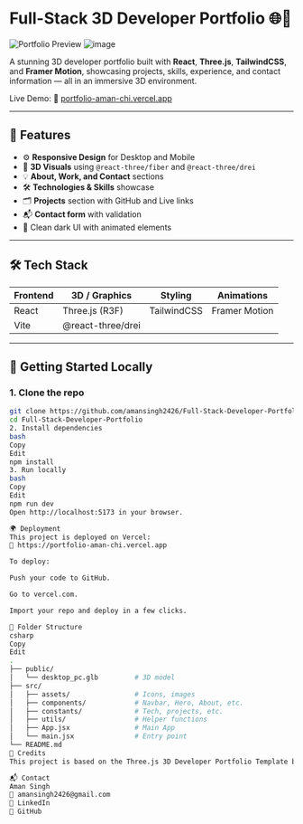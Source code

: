 # Full-Stack 3D Developer Portfolio 🌐🚀

![Portfolio Preview](https://portfolio-aman-chi.vercel.app/og-image.jpg)
![image](https://github.com/user-attachments/assets/efbea771-ee57-4fe7-af9f-e42290364af7)


A stunning 3D developer portfolio built with **React**, **Three.js**, **TailwindCSS**, and **Framer Motion**, showcasing projects, skills, experience, and contact information — all in an immersive 3D environment.

Live Demo: 🔗 [portfolio-aman-chi.vercel.app](https://portfolio-aman-chi.vercel.app)

---

## 📸 Features

- ⚙️ **Responsive Design** for Desktop and Mobile
- 🧠 **3D Visuals** using `@react-three/fiber` and `@react-three/drei`
- 💡 **About, Work, and Contact** sections
- 🛠️ **Technologies & Skills** showcase
- 🗂️ **Projects** section with GitHub and Live links
- 📬 **Contact form** with validation
- 🎨 Clean dark UI with animated elements

---

## 🛠️ Tech Stack

| Frontend  | 3D / Graphics       | Styling      | Animations     |
|-----------|---------------------|--------------|----------------|
| React     | Three.js (R3F)      | TailwindCSS  | Framer Motion  |
| Vite      | @react-three/drei   |              |                |

---

## 🚀 Getting Started Locally

### 1. Clone the repo

```bash
git clone https://github.com/amansingh2426/Full-Stack-Developer-Portfolio.git
cd Full-Stack-Developer-Portfolio
2. Install dependencies
bash
Copy
Edit
npm install
3. Run locally
bash
Copy
Edit
npm run dev
Open http://localhost:5173 in your browser.

🌍 Deployment
This project is deployed on Vercel:
🔗 https://portfolio-aman-chi.vercel.app

To deploy:

Push your code to GitHub.

Go to vercel.com.

Import your repo and deploy in a few clicks.

📁 Folder Structure
csharp
Copy
Edit
.
├── public/
│   └── desktop_pc.glb         # 3D model
├── src/
│   ├── assets/                # Icons, images
│   ├── components/            # Navbar, Hero, About, etc.
│   ├── constants/             # Tech, projects, etc.
│   ├── utils/                 # Helper functions
│   ├── App.jsx                # Main App
│   └── main.jsx               # Entry point
└── README.md
🧩 Credits
This project is based on the Three.js 3D Developer Portfolio Template by JavaScript Mastery.

📬 Contact
Aman Singh
📧 amansingh2426@gmail.com
🔗 LinkedIn
🔗 GitHub
